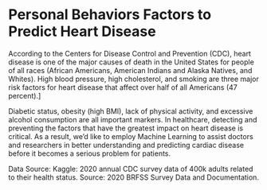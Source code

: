 # Personal Behaviors Factors to Predict Heart Disease

According to the Centers for Disease Control and Prevention (CDC), heart disease is one of the major
causes of death in the United States for people of all races (African Americans, American Indians and
Alaska Natives, and Whites). High blood pressure, high cholesterol, and smoking are three major risk
factors for heart disease that affect over half of all Americans (47 percent).]



Diabetic status, obesity (high BMI), lack of physical activity, and excessive alcohol consumption are all
important markers. In healthcare, detecting and preventing the factors that have the greatest impact
on heart disease is critical. As a result, we’d like to employ Machine Learning to assist doctors and
researchers in better understanding and predicting cardiac disease before it becomes a serious problem
for patients.



Data Source:
Kaggle: 2020 annual CDC survey data of 400k adults related to their health status.
Source: 2020 BRFSS Survey Data and Documentation.
